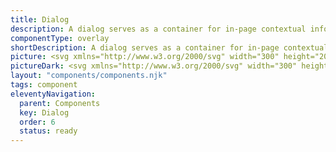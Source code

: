 ```yaml
---
title: Dialog
description: A dialog serves as a container for in-page contextual information or actions, allowing users to confirm or cancel tasks without navigating away from the current page.
componentType: overlay
shortDescription: A dialog serves as a container for in-page contextual information or actions.
picture: <svg xmlns="http://www.w3.org/2000/svg" width="300" height="200" fill="none" aria-labelledby="dialogTitle dialogDesc" role="img"><title id="dialogTitle">Illustration of the dialog component.</title><desc id="dialogDesc">An illustrated dialog component representing dialog component card.</desc><g clip-path="url(#a)"><mask id="b" width="300" height="200" x="0" y="0" maskUnits="userSpaceOnUse" style="mask-type:luminance"><path fill="#fff" d="M298 0H2a2 2 0 0 0-2 2v196a2 2 0 0 0 2 2h296a2 2 0 0 0 2-2V2a2 2 0 0 0-2-2Z"/></mask><g mask="url(#b)"><rect width="263.817" height="160" x="80" y="20" fill="#fff" rx="1.221"/><rect width="263.817" height="160" x="80" y="20" stroke="#EAEAEA" stroke-width="2" rx="1.221"/><path fill="#222" d="M105.048 43.29c0 .49-.067.965-.201 1.423a5.18 5.18 0 0 1-.558 1.288c-.239.396-.53.759-.873 1.088a5.515 5.515 0 0 1-1.138.837 6.07 6.07 0 0 1-1.36.537 5.928 5.928 0 0 1-1.524.194h-3.507V37.928h3.507c.806 0 1.555.133 2.247.4a5.268 5.268 0 0 1 1.789 1.11 5.035 5.035 0 0 1 1.188 1.696c.286.654.43 1.372.43 2.154Zm-2.591 0a3.71 3.71 0 0 0-.215-1.296 2.752 2.752 0 0 0-.615-.988 2.664 2.664 0 0 0-.966-.63 3.545 3.545 0 0 0-1.289-.221h-.887v6.276h.887c.478 0 .907-.074 1.289-.222.381-.148.703-.358.966-.63.267-.276.472-.608.615-.995a3.71 3.71 0 0 0 .215-1.295Zm6.734 5.367h-2.447v-8.073h2.447v8.072Zm-2.619-10.027a1.41 1.41 0 0 1 .401-.987c.124-.13.269-.23.436-.3.172-.077.356-.115.551-.115.201 0 .387.038.558.114a1.367 1.367 0 0 1 .745.744c.071.172.107.353.107.544a1.447 1.447 0 0 1-.401 1.01 1.335 1.335 0 0 1-.451.293 1.43 1.43 0 0 1-.558.107 1.373 1.373 0 0 1-.987-.4 1.447 1.447 0 0 1-.401-1.009Zm12.366 1.954v8.072h-2.39v-.88a2.174 2.174 0 0 1-.329.38 2.72 2.72 0 0 1-.465.329 2.622 2.622 0 0 1-.602.229 3.217 3.217 0 0 1-1.71-.064c-.315-.1-.611-.242-.887-.423a3.914 3.914 0 0 1-.759-.651 4.458 4.458 0 0 1-.594-.852 4.628 4.628 0 0 1-.515-2.14 4.392 4.392 0 0 1 1.123-2.956 3.855 3.855 0 0 1 1.174-.872 3.135 3.135 0 0 1 1.381-.322c.363 0 .678.047.945.143.267.09.489.195.665.315.182.114.318.229.408.343.096.11.151.184.165.222v-.873h2.39Zm-5.94 4c0 .272.043.532.129.78.091.249.215.468.372.659.158.186.346.336.566.45.224.115.47.172.737.172s.51-.057.73-.171c.224-.115.415-.265.572-.451.158-.19.279-.41.365-.659.091-.248.136-.508.136-.78 0-.267-.045-.524-.136-.772a2.012 2.012 0 0 0-.365-.652 1.783 1.783 0 0 0-.572-.458 1.556 1.556 0 0 0-.73-.171c-.267 0-.513.057-.737.171-.22.115-.408.267-.566.458a2.145 2.145 0 0 0-.372.652 2.343 2.343 0 0 0-.129.773Zm10.32-6.655v10.727h-2.447V37.93h2.447Zm9.747 6.684c0 .587-.105 1.136-.315 1.646-.21.51-.501.954-.873 1.331a3.977 3.977 0 0 1-1.309.888 4.12 4.12 0 0 1-1.639.322 4.116 4.116 0 0 1-1.639-.322 4.004 4.004 0 0 1-1.303-.888 4.15 4.15 0 0 1-.866-1.33 4.375 4.375 0 0 1-.307-1.647c0-.587.102-1.133.307-1.639.21-.51.499-.954.866-1.33a4.004 4.004 0 0 1 1.303-.888 4.116 4.116 0 0 1 1.639-.322 4.12 4.12 0 0 1 1.639.322c.505.214.942.51 1.309.887.372.377.663.82.873 1.331.21.506.315 1.052.315 1.64Zm-2.333 0c0-.267-.043-.52-.129-.758a1.942 1.942 0 0 0-.365-.637 1.702 1.702 0 0 0-1.309-.587c-.267 0-.513.052-.737.157a1.73 1.73 0 0 0-.566.43 2.07 2.07 0 0 0-.372.636 2.22 2.22 0 0 0-.129.76c0 .271.043.529.129.772.091.238.215.448.372.63.158.181.346.324.566.43.224.104.47.157.737.157a1.702 1.702 0 0 0 1.309-.587c.158-.181.279-.392.365-.63.086-.243.129-.501.129-.773Zm9.304-.107a2.18 2.18 0 0 0-.129-.759 1.826 1.826 0 0 0-.365-.608 1.633 1.633 0 0 0-.573-.4c-.219-.101-.465-.151-.737-.151-.267 0-.513.05-.737.15a1.649 1.649 0 0 0-.565.4 1.893 1.893 0 0 0-.372.61 2.18 2.18 0 0 0-.129.758 1.98 1.98 0 0 0 .501 1.367c.157.171.346.307.565.408.224.1.47.15.737.15a1.752 1.752 0 0 0 1.31-.558c.157-.177.279-.382.365-.616a2.16 2.16 0 0 0 .129-.751Zm2.333 3.62c0 .669-.12 1.232-.358 1.69a3.035 3.035 0 0 1-.966 1.11 3.983 3.983 0 0 1-1.41.615c-.53.128-1.09.193-1.682.193a7.5 7.5 0 0 1-.787-.043 5.883 5.883 0 0 1-1.66-.437 4.659 4.659 0 0 1-.831-.443l.909-2.026c.086.077.213.163.38.258.167.1.355.193.565.279.21.086.434.157.673.215.238.057.474.086.708.086.239 0 .484-.022.737-.065.253-.038.482-.117.687-.236.21-.12.382-.289.516-.508.133-.22.2-.51.2-.873v-.337a2.302 2.302 0 0 1-.852.666c-.353.162-.773.243-1.259.243-.32 0-.635-.043-.945-.128-.31-.091-.608-.22-.894-.387a4.318 4.318 0 0 1-.788-.601 4.332 4.332 0 0 1-.629-.802 4.088 4.088 0 0 1-.416-.966c-.1-.353-.15-.727-.15-1.123 0-.587.105-1.129.315-1.625.21-.5.489-.932.837-1.295a3.824 3.824 0 0 1 1.217-.845 3.548 3.548 0 0 1 1.453-.307c.973 0 1.667.327 2.082.98v-.83h2.348v7.543Z"/><rect width="234.504" height="9.771" x="94.656" y="73.977" fill="#D5D5D5" rx="1.221"/><rect width="234.504" height="9.771" x="94.656" y="88.633" fill="#D5D5D5" rx="1.221"/><rect width="234.504" height="9.771" x="94.656" y="103.29" fill="#D5D5D5" rx="1.221"/><rect width="75.725" height="9.771" x="94.656" y="117.947" fill="#D5D5D5" rx="1.221"/><path fill="#737373" d="M227.976 158.416c-.468 0-.887-.114-1.257-.342a2.46 2.46 0 0 1-.872-1.001c-.211-.433-.317-.954-.317-1.564 0-.604.109-1.123.325-1.556.217-.433.513-.767.889-1.001.377-.233.801-.35 1.274-.35.342 0 .644.071.907.214.262.136.473.296.632.478l-.385.462a1.817 1.817 0 0 0-.504-.385 1.378 1.378 0 0 0-.641-.145 1.58 1.58 0 0 0-.932.282 1.814 1.814 0 0 0-.616.778c-.142.336-.213.738-.213 1.206 0 .467.071.875.213 1.222.143.342.342.607.599.795.262.188.57.282.923.282.268 0 .507-.057.718-.171.211-.114.405-.267.582-.461l.393.444a2.493 2.493 0 0 1-.752.599c-.28.142-.602.214-.966.214Zm3.653 0c-.348 0-.639-.103-.872-.308-.228-.211-.342-.502-.342-.872 0-.456.202-.804.607-1.043.41-.245 1.057-.416 1.94-.513 0-.177-.025-.345-.077-.505a.718.718 0 0 0-.256-.384c-.12-.103-.294-.154-.522-.154-.239 0-.464.045-.675.136a3.332 3.332 0 0 0-.564.308l-.274-.487a4.37 4.37 0 0 1 .71-.359c.285-.12.593-.18.923-.18.507 0 .875.157 1.103.471.228.307.342.721.342 1.239v2.548h-.581l-.06-.496h-.026a3.54 3.54 0 0 1-.641.419c-.228.12-.473.18-.735.18Zm.205-.565c.199 0 .387-.048.564-.145.177-.097.365-.234.564-.41v-1.155c-.689.086-1.174.214-1.453.385-.274.171-.41.391-.41.658 0 .234.071.405.213.513a.87.87 0 0 0 .522.154Zm3.145.462v-4.155h.582l.06.598h.025c.2-.199.411-.364.633-.496.222-.136.476-.205.761-.205.439 0 .758.14.957.419.206.274.308.676.308 1.206v2.633h-.701v-2.539c0-.388-.063-.67-.188-.847-.125-.176-.325-.265-.598-.265-.211 0-.402.054-.573.163a3.668 3.668 0 0 0-.565.479v3.009h-.701Zm6.317.103c-.364 0-.695-.086-.991-.257a1.802 1.802 0 0 1-.701-.744c-.171-.325-.257-.715-.257-1.171 0-.467.091-.864.274-1.188a1.96 1.96 0 0 1 .735-.744 2.01 2.01 0 0 1 .992-.257c.273 0 .507.049.701.146.199.097.37.211.513.342l-.359.461a1.751 1.751 0 0 0-.385-.265.95.95 0 0 0-.445-.102c-.25 0-.476.068-.675.205a1.344 1.344 0 0 0-.462.564c-.108.24-.162.519-.162.838 0 .473.117.858.35 1.154.24.291.55.436.932.436.194 0 .374-.04.539-.119.165-.086.311-.186.436-.3l.308.471a2.314 2.314 0 0 1-.624.393 1.923 1.923 0 0 1-.719.137Zm3.759 0c-.371 0-.707-.086-1.009-.257a1.9 1.9 0 0 1-.718-.752c-.177-.325-.265-.713-.265-1.163 0-.456.088-.846.265-1.171.182-.325.416-.576.701-.753.285-.176.584-.265.897-.265.53 0 .938.177 1.223.53.291.354.436.827.436 1.42 0 .074-.003.148-.009.222a.794.794 0 0 1-.017.179h-2.804c.029.439.165.79.41 1.052.251.262.576.393.975.393.2 0 .382-.028.547-.085a2.6 2.6 0 0 0 .488-.24l.248.462a3.148 3.148 0 0 1-.607.299 2.1 2.1 0 0 1-.761.129Zm-1.308-2.514h2.222c0-.422-.091-.741-.273-.958-.177-.222-.428-.333-.753-.333-.29 0-.552.114-.786.342-.228.222-.365.539-.41.949Zm4.609 2.514c-.263 0-.454-.08-.573-.24-.114-.165-.171-.399-.171-.701v-5.249h.701v5.3c0 .109.02.189.06.24.04.045.085.068.136.068h.06c.023-.005.054-.011.094-.017l.094.53a.572.572 0 0 1-.162.051 1.315 1.315 0 0 1-.239.018Z"/><rect width="52.702" height="19.16" x="268.824" y="146.343" fill="#36F" rx=".916"/><rect width="52.702" height="19.16" x="268.824" y="146.343" stroke="#36F" stroke-width=".611" rx=".916"/><path fill="#F4F4F4" d="m285.005 155.786-.265.855h1.684l-.265-.855a36.416 36.416 0 0 1-.29-.932 83.017 83.017 0 0 1-.274-.958h-.034c-.086.325-.174.644-.265.958-.091.308-.188.618-.291.932Zm-1.71 3.138 1.898-5.609h.804l1.898 5.609h-.761l-.53-1.71h-2.043l-.539 1.71h-.727Zm6.968.102c-.365 0-.696-.085-.992-.256a1.808 1.808 0 0 1-.701-.744c-.171-.325-.257-.715-.257-1.171 0-.468.092-.864.274-1.189a1.96 1.96 0 0 1 .735-.744c.308-.171.639-.256.992-.256.274 0 .507.048.701.145.2.097.371.211.513.342l-.359.462a1.717 1.717 0 0 0-.385-.265.938.938 0 0 0-.444-.103c-.251 0-.476.069-.676.205-.194.132-.347.32-.461.565a2.002 2.002 0 0 0-.163.838c0 .473.117.857.351 1.154.239.29.55.436.932.436.193 0 .373-.04.538-.12a2.01 2.01 0 0 0 .436-.299l.308.47a2.314 2.314 0 0 1-.624.393 1.902 1.902 0 0 1-.718.137Zm3.715 0a1.95 1.95 0 0 1-.992-.256 1.808 1.808 0 0 1-.701-.744c-.171-.325-.256-.715-.256-1.171 0-.468.091-.864.273-1.189.188-.325.434-.573.736-.744.307-.171.638-.256.991-.256.274 0 .508.048.701.145.2.097.371.211.513.342l-.359.462a1.712 1.712 0 0 0-.384-.265.942.942 0 0 0-.445-.103 1.17 1.17 0 0 0-.675.205c-.194.132-.348.32-.462.565a2.018 2.018 0 0 0-.162.838c0 .473.116.857.35 1.154.239.29.55.436.932.436.194 0 .373-.04.539-.12.165-.085.31-.185.436-.299l.307.47a2.314 2.314 0 0 1-.624.393 1.899 1.899 0 0 1-.718.137Zm3.758 0c-.37 0-.706-.085-1.009-.256a1.91 1.91 0 0 1-.718-.753c-.176-.325-.265-.712-.265-1.162 0-.456.089-.847.265-1.172.183-.325.416-.575.701-.752.285-.177.585-.265.898-.265.53 0 .938.177 1.223.53.29.353.436.826.436 1.419 0 .074-.003.148-.009.222a.86.86 0 0 1-.017.18h-2.804c.028.439.165.789.41 1.052.251.262.576.393.975.393.199 0 .382-.029.547-.086.171-.062.333-.142.487-.239l.248.462a3.178 3.178 0 0 1-.607.299 2.119 2.119 0 0 1-.761.128Zm-1.308-2.513h2.223c0-.422-.091-.741-.274-.958-.176-.222-.427-.333-.752-.333-.291 0-.553.114-.786.342-.228.222-.365.538-.411.949Zm3.865 4.163v-5.908h.582l.06.479h.025c.188-.159.394-.296.616-.41.228-.114.464-.171.709-.171.536 0 .944.194 1.223.581.279.382.419.895.419 1.539 0 .468-.085.869-.256 1.206a1.876 1.876 0 0 1-.659.769 1.563 1.563 0 0 1-.88.265 1.44 1.44 0 0 1-.582-.128 2.98 2.98 0 0 1-.573-.351l.017.727v1.402h-.701Zm1.719-2.24c.342 0 .624-.145.846-.436.228-.296.342-.701.342-1.214 0-.456-.085-.823-.256-1.103-.165-.285-.445-.427-.838-.427-.177 0-.356.048-.539.145a3.289 3.289 0 0 0-.573.419V158c.189.16.371.274.548.342.176.063.333.094.47.094Zm4.19.59c-.445 0-.755-.128-.932-.385-.171-.256-.256-.589-.256-1v-2.3h-.616v-.53l.65-.043.085-1.162h.59v1.162h1.12v.573h-1.12v2.309c0 .256.046.456.137.598.097.137.265.205.504.205a.93.93 0 0 0 .24-.034l.231-.077.136.53c-.114.04-.239.074-.376.103a1.559 1.559 0 0 1-.393.051Z"/></g></g><defs><clipPath id="a"><path fill="#fff" d="M0 0h300v200H0z"/></clipPath></defs></svg>
pictureDark: <svg xmlns="http://www.w3.org/2000/svg" width="300" height="200" fill="none" aria-labelledby="dialogDarkTitle dialogDarkDesc" role="img"><title id="dialogDarkTitle">Illustration of the dialog component.</title><desc id="dialogDarkDesc">An illustrated dialog component representing dialog component card.</desc><g clip-path="url(#a)"><mask id="b" width="300" height="200" x="0" y="0" maskUnits="userSpaceOnUse" style="mask-type:luminance"><path fill="#fff" d="M298 0H2a2 2 0 0 0-2 2v196a2 2 0 0 0 2 2h296a2 2 0 0 0 2-2V2a2 2 0 0 0-2-2Z"/></mask><g mask="url(#b)"><rect width="263.817" height="160" x="80" y="20" fill="#222" rx="1.221"/><rect width="263.817" height="160" x="80" y="20" stroke="#3E3D3D" stroke-width="2" rx="1.221"/><path fill="#F4F4F4" d="M105.048 43.29c0 .49-.067.965-.201 1.423a5.18 5.18 0 0 1-.558 1.288c-.239.396-.53.759-.873 1.088a5.515 5.515 0 0 1-1.138.837 6.07 6.07 0 0 1-1.36.537 5.928 5.928 0 0 1-1.524.194h-3.507V37.928h3.507c.806 0 1.555.133 2.247.4a5.268 5.268 0 0 1 1.789 1.11 5.035 5.035 0 0 1 1.188 1.696c.286.654.43 1.372.43 2.154Zm-2.591 0a3.71 3.71 0 0 0-.215-1.296 2.752 2.752 0 0 0-.615-.988 2.664 2.664 0 0 0-.966-.63 3.545 3.545 0 0 0-1.289-.221h-.887v6.276h.887c.478 0 .907-.074 1.289-.222.381-.148.703-.358.966-.63.267-.276.472-.608.615-.995a3.71 3.71 0 0 0 .215-1.295Zm6.734 5.367h-2.447v-8.073h2.447v8.072Zm-2.619-10.027a1.41 1.41 0 0 1 .401-.987c.124-.13.269-.23.436-.3.172-.077.356-.115.551-.115.201 0 .387.038.558.114a1.367 1.367 0 0 1 .745.744c.071.172.107.353.107.544a1.447 1.447 0 0 1-.401 1.01 1.335 1.335 0 0 1-.451.293 1.43 1.43 0 0 1-.558.107 1.373 1.373 0 0 1-.987-.4 1.447 1.447 0 0 1-.401-1.009Zm12.366 1.954v8.072h-2.39v-.88a2.174 2.174 0 0 1-.329.38 2.72 2.72 0 0 1-.465.329 2.622 2.622 0 0 1-.602.229 3.217 3.217 0 0 1-1.71-.064c-.315-.1-.611-.242-.887-.423a3.914 3.914 0 0 1-.759-.651 4.458 4.458 0 0 1-.594-.852 4.628 4.628 0 0 1-.515-2.14 4.392 4.392 0 0 1 1.123-2.956 3.855 3.855 0 0 1 1.174-.872 3.135 3.135 0 0 1 1.381-.322c.363 0 .678.047.945.143.267.09.489.195.665.315.182.114.318.229.408.343.096.11.151.184.165.222v-.873h2.39Zm-5.94 4c0 .272.043.532.129.78.091.249.215.468.372.659.158.186.346.336.566.45.224.115.47.172.737.172s.51-.057.73-.171c.224-.115.415-.265.572-.451.158-.19.279-.41.365-.659.091-.248.136-.508.136-.78 0-.267-.045-.524-.136-.772a2.012 2.012 0 0 0-.365-.652 1.783 1.783 0 0 0-.572-.458 1.556 1.556 0 0 0-.73-.171c-.267 0-.513.057-.737.171-.22.115-.408.267-.566.458a2.145 2.145 0 0 0-.372.652 2.343 2.343 0 0 0-.129.773Zm10.32-6.655v10.727h-2.447V37.93h2.447Zm9.747 6.684c0 .587-.105 1.136-.315 1.646-.21.51-.501.954-.873 1.331a3.977 3.977 0 0 1-1.309.888 4.12 4.12 0 0 1-1.639.322 4.116 4.116 0 0 1-1.639-.322 4.004 4.004 0 0 1-1.303-.888 4.15 4.15 0 0 1-.866-1.33 4.375 4.375 0 0 1-.307-1.647c0-.587.102-1.133.307-1.639.21-.51.499-.954.866-1.33a4.004 4.004 0 0 1 1.303-.888 4.116 4.116 0 0 1 1.639-.322 4.12 4.12 0 0 1 1.639.322c.505.214.942.51 1.309.887.372.377.663.82.873 1.331.21.506.315 1.052.315 1.64Zm-2.333 0c0-.267-.043-.52-.129-.758a1.942 1.942 0 0 0-.365-.637 1.702 1.702 0 0 0-1.309-.587c-.267 0-.513.052-.737.157a1.73 1.73 0 0 0-.566.43 2.07 2.07 0 0 0-.372.636 2.22 2.22 0 0 0-.129.76c0 .271.043.529.129.772.091.238.215.448.372.63.158.181.346.324.566.43.224.104.47.157.737.157a1.702 1.702 0 0 0 1.309-.587c.158-.181.279-.392.365-.63.086-.243.129-.501.129-.773Zm9.304-.107a2.18 2.18 0 0 0-.129-.759 1.826 1.826 0 0 0-.365-.608 1.633 1.633 0 0 0-.573-.4c-.219-.101-.465-.151-.737-.151-.267 0-.513.05-.737.15a1.649 1.649 0 0 0-.565.4 1.893 1.893 0 0 0-.372.61 2.18 2.18 0 0 0-.129.758 1.98 1.98 0 0 0 .501 1.367c.157.171.346.307.565.408.224.1.47.15.737.15a1.752 1.752 0 0 0 1.31-.558c.157-.177.279-.382.365-.616a2.16 2.16 0 0 0 .129-.751Zm2.333 3.62c0 .669-.12 1.232-.358 1.69a3.035 3.035 0 0 1-.966 1.11 3.983 3.983 0 0 1-1.41.615c-.53.128-1.09.193-1.682.193a7.5 7.5 0 0 1-.787-.043 5.883 5.883 0 0 1-1.66-.437 4.659 4.659 0 0 1-.831-.443l.909-2.026c.086.077.213.163.38.258.167.1.355.193.565.279.21.086.434.157.673.215.238.057.474.086.708.086.239 0 .484-.022.737-.065.253-.038.482-.117.687-.236.21-.12.382-.289.516-.508.133-.22.2-.51.2-.873v-.337a2.302 2.302 0 0 1-.852.666c-.353.162-.773.243-1.259.243-.32 0-.635-.043-.945-.128-.31-.091-.608-.22-.894-.387a4.318 4.318 0 0 1-.788-.601 4.332 4.332 0 0 1-.629-.802 4.088 4.088 0 0 1-.416-.966c-.1-.353-.15-.727-.15-1.123 0-.587.105-1.129.315-1.625.21-.5.489-.932.837-1.295a3.824 3.824 0 0 1 1.217-.845 3.548 3.548 0 0 1 1.453-.307c.973 0 1.667.327 2.082.98v-.83h2.348v7.543Z"/><rect width="234.504" height="9.771" x="94.656" y="73.977" fill="#605F5F" rx="1.221"/><rect width="234.504" height="9.771" x="94.656" y="88.633" fill="#605F5F" rx="1.221"/><rect width="234.504" height="9.771" x="94.656" y="103.29" fill="#605F5F" rx="1.221"/><rect width="75.725" height="9.771" x="94.656" y="117.947" fill="#605F5F" rx="1.221"/><path fill="#BCBCBC" d="M227.976 158.416c-.468 0-.887-.114-1.257-.342a2.46 2.46 0 0 1-.872-1.001c-.211-.433-.317-.954-.317-1.564 0-.604.109-1.123.325-1.556.217-.433.513-.767.889-1.001.377-.233.801-.35 1.274-.35.342 0 .644.071.907.214.262.136.473.296.632.478l-.385.462a1.817 1.817 0 0 0-.504-.385 1.378 1.378 0 0 0-.641-.145 1.58 1.58 0 0 0-.932.282 1.814 1.814 0 0 0-.616.778c-.142.336-.213.738-.213 1.206 0 .467.071.875.213 1.222.143.342.342.607.599.795.262.188.57.282.923.282.268 0 .507-.057.718-.171.211-.114.405-.267.582-.461l.393.444a2.493 2.493 0 0 1-.752.599c-.28.142-.602.214-.966.214Zm3.653 0c-.348 0-.639-.103-.872-.308-.228-.211-.342-.502-.342-.872 0-.456.202-.804.607-1.043.41-.245 1.057-.416 1.94-.513 0-.177-.025-.345-.077-.505a.718.718 0 0 0-.256-.384c-.12-.103-.294-.154-.522-.154-.239 0-.464.045-.675.136a3.332 3.332 0 0 0-.564.308l-.274-.487c.194-.125.43-.245.71-.359.285-.12.593-.18.923-.18.507 0 .875.157 1.103.471.228.307.342.721.342 1.239v2.548h-.581l-.06-.496h-.026a3.54 3.54 0 0 1-.641.419c-.228.12-.473.18-.735.18Zm.205-.565c.199 0 .387-.048.564-.145.177-.097.365-.234.564-.41v-1.155c-.689.086-1.174.214-1.453.385-.274.171-.41.391-.41.658 0 .234.071.405.213.513a.87.87 0 0 0 .522.154Zm3.145.462v-4.155h.582l.06.598h.025c.2-.199.411-.364.633-.496.222-.136.476-.205.761-.205.439 0 .758.14.957.419.206.274.308.676.308 1.206v2.633h-.701v-2.539c0-.388-.063-.67-.188-.847-.125-.176-.325-.265-.599-.265-.21 0-.401.054-.572.163a3.668 3.668 0 0 0-.565.479v3.009h-.701Zm6.317.103c-.364 0-.695-.086-.991-.257a1.802 1.802 0 0 1-.701-.744c-.171-.325-.257-.715-.257-1.171 0-.467.091-.864.274-1.188a1.96 1.96 0 0 1 .735-.744 2.01 2.01 0 0 1 .992-.257c.273 0 .507.049.701.146.199.097.37.211.513.342l-.359.461a1.751 1.751 0 0 0-.385-.265.95.95 0 0 0-.445-.102c-.25 0-.476.068-.675.205a1.344 1.344 0 0 0-.462.564c-.108.24-.162.519-.162.838 0 .473.117.858.35 1.154.24.291.55.436.932.436.194 0 .374-.04.539-.119.165-.086.311-.186.436-.3l.308.471a2.314 2.314 0 0 1-.624.393 1.923 1.923 0 0 1-.719.137Zm3.759 0c-.371 0-.707-.086-1.009-.257a1.9 1.9 0 0 1-.718-.752c-.177-.325-.265-.713-.265-1.163 0-.456.088-.846.265-1.171.182-.325.416-.576.701-.753.285-.176.584-.265.897-.265.53 0 .938.177 1.223.53.291.354.436.827.436 1.42 0 .074-.003.148-.009.222a.794.794 0 0 1-.017.179h-2.804c.029.439.165.79.41 1.052.251.262.576.393.975.393.2 0 .382-.028.547-.085a2.6 2.6 0 0 0 .488-.24l.248.462c-.177.114-.38.214-.608.299a2.091 2.091 0 0 1-.76.129Zm-1.309-2.514h2.223c0-.422-.091-.741-.273-.958-.177-.222-.428-.333-.753-.333-.29 0-.552.114-.786.342-.228.222-.365.539-.411.949Zm4.61 2.514c-.263 0-.454-.08-.573-.24-.114-.165-.171-.399-.171-.701v-5.249h.701v5.3c0 .109.02.189.06.24.04.045.085.068.136.068h.06c.023-.005.054-.011.094-.017l.094.53a.572.572 0 0 1-.162.051 1.315 1.315 0 0 1-.239.018Z"/><rect width="52.702" height="19.16" x="268.824" y="146.343" fill="#5985FF" rx=".916"/><rect width="52.702" height="19.16" x="268.824" y="146.343" stroke="#5985FF" stroke-width=".611" rx=".916"/><path fill="#222" d="m285.005 155.786-.265.855h1.684l-.265-.855a36.416 36.416 0 0 1-.29-.932 83.017 83.017 0 0 1-.274-.958h-.034c-.086.325-.174.644-.265.958-.091.308-.188.618-.291.932Zm-1.71 3.138 1.898-5.609h.804l1.898 5.609h-.761l-.53-1.71h-2.043l-.539 1.71h-.727Zm6.968.102c-.365 0-.696-.085-.992-.256a1.808 1.808 0 0 1-.701-.744c-.171-.325-.257-.715-.257-1.171 0-.468.092-.864.274-1.189a1.96 1.96 0 0 1 .735-.744c.308-.171.639-.256.992-.256.274 0 .507.048.701.145.2.097.371.211.513.342l-.359.462a1.717 1.717 0 0 0-.385-.265.938.938 0 0 0-.444-.103c-.251 0-.476.069-.676.205-.194.132-.347.32-.461.565a2.002 2.002 0 0 0-.163.838c0 .473.117.857.351 1.154.239.29.55.436.932.436.193 0 .373-.04.538-.12a2.01 2.01 0 0 0 .436-.299l.308.47a2.314 2.314 0 0 1-.624.393 1.902 1.902 0 0 1-.718.137Zm3.715 0a1.95 1.95 0 0 1-.992-.256 1.808 1.808 0 0 1-.701-.744c-.171-.325-.256-.715-.256-1.171 0-.468.091-.864.273-1.189.188-.325.434-.573.736-.744.307-.171.638-.256.991-.256.274 0 .508.048.701.145.2.097.371.211.513.342l-.359.462a1.712 1.712 0 0 0-.384-.265.942.942 0 0 0-.445-.103 1.17 1.17 0 0 0-.675.205c-.194.132-.348.32-.462.565a2.018 2.018 0 0 0-.162.838c0 .473.116.857.35 1.154.239.29.55.436.932.436.194 0 .373-.04.539-.12.165-.085.31-.185.436-.299l.307.47a2.314 2.314 0 0 1-.624.393 1.899 1.899 0 0 1-.718.137Zm3.758 0c-.37 0-.706-.085-1.009-.256a1.91 1.91 0 0 1-.718-.753c-.176-.325-.265-.712-.265-1.162 0-.456.089-.847.265-1.172.183-.325.416-.575.701-.752.285-.177.585-.265.898-.265.53 0 .938.177 1.223.53.29.353.436.826.436 1.419 0 .074-.003.148-.009.222a.86.86 0 0 1-.017.18h-2.804c.028.439.165.789.41 1.052.251.262.576.393.975.393.199 0 .382-.029.547-.086.171-.062.333-.142.487-.239l.248.462a3.178 3.178 0 0 1-.607.299 2.119 2.119 0 0 1-.761.128Zm-1.308-2.513h2.223c0-.422-.091-.741-.274-.958-.176-.222-.427-.333-.752-.333-.291 0-.553.114-.786.342-.228.222-.365.538-.411.949Zm3.865 4.163v-5.908h.582l.06.479h.025c.188-.159.394-.296.616-.41.228-.114.464-.171.709-.171.536 0 .944.194 1.223.581.279.382.419.895.419 1.539 0 .468-.085.869-.256 1.206a1.876 1.876 0 0 1-.659.769 1.563 1.563 0 0 1-.88.265 1.44 1.44 0 0 1-.582-.128 2.98 2.98 0 0 1-.573-.351l.017.727v1.402h-.701Zm1.719-2.24c.342 0 .624-.145.846-.436.228-.296.342-.701.342-1.214 0-.456-.085-.823-.256-1.103-.165-.285-.445-.427-.838-.427-.177 0-.356.048-.539.145a3.289 3.289 0 0 0-.573.419V158c.189.16.371.274.548.342.176.063.333.094.47.094Zm4.19.59c-.445 0-.755-.128-.932-.385-.171-.256-.256-.589-.256-1v-2.3h-.616v-.53l.65-.043.085-1.162h.59v1.162h1.12v.573h-1.12v2.309c0 .256.046.456.137.598.097.137.265.205.504.205a.93.93 0 0 0 .24-.034l.231-.077.136.53c-.114.04-.239.074-.376.103a1.559 1.559 0 0 1-.393.051Z"/></g></g><defs><clipPath id="a"><path fill="#fff" d="M0 0h300v200H0z"/></clipPath></defs></svg>
layout: "components/components.njk"
tags: component
eleventyNavigation:
  parent: Components
  key: Dialog
  order: 6
  status: ready
---
```


